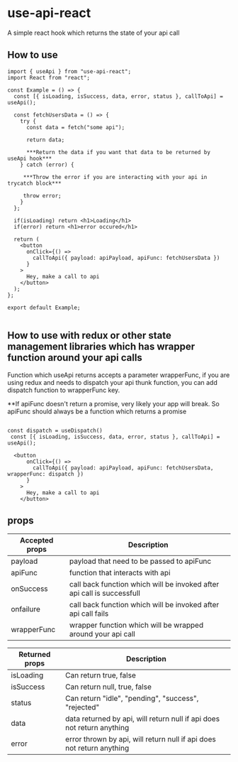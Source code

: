# use-api-react

A simple react hook which returns the state of your api call

## How to use

```
import { useApi } from "use-api-react";
import React from "react";

const Example = () => {
  const [{ isLoading, isSuccess, data, error, status }, callToApi] = useApi();

  const fetchUsersData = () => {
    try {
      const data = fetch("some api");

      return data;

      ***Return the data if you want that data to be returned by useApi hook***
    } catch (error) {

     ***Throw the error if you are interacting with your api in trycatch block***

     throw error;
    }
  };

  if(isLoading) return <h1>Loading</h1>
  if(error) return <h1>error occured</h1>

  return (
    <button
      onClick={() =>
        callToApi({ payload: apiPayload, apiFunc: fetchUsersData })
      }
    >
      Hey, make a call to api
    </button>
  );
};

export default Example;


```

## How to use with redux or other state management libraries which has wrapper function around your api calls

Function which useApi returns accepts a parameter wrapperFunc, if you are using redux and needs to dispatch your api thunk function, you can add dispatch function to wrapperFunc key.

**If apiFunc doesn't return a promise, very likely your app will break. So apiFunc should always be a function which returns a promise

```

const dispatch = useDispatch()
 const [{ isLoading, isSuccess, data, error, status }, callToApi] = useApi();

  <button
      onClick={() =>
        callToApi({ payload: apiPayload, apiFunc: fetchUsersData, wrapperFunc: dispatch })
      }
    >
      Hey, make a call to api
    </button>

```

## props

| Accepted props | Description                                                            |
| -------------- | ---------------------------------------------------------------------- |
| payload        | payload that need to be passed to apiFunc                              |
| apiFunc        | function that interacts with api                                       |
| onSuccess      | call back function which will be invoked after api call is successfull |
| onfailure      | call back function which will be invoked after api call fails          |
| wrapperFunc    | wrapper function which will be wrapped around your api call            |

| Returned props | Description                              |
| -------------- | ---------------------------------------- |
| isLoading      | Can return true, false                    |
| isSuccess      | Can return null, true, false               |
| status         | Can return "idle", "pending", "success", "rejected" |
| data           | data returned by api, will return null if api does not return anything |
| error          | error thrown by api, will return null if api does not return anything |
